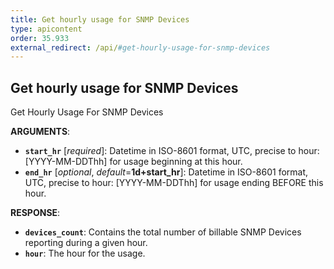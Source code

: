 ```yaml
---
title: Get hourly usage for SNMP Devices
type: apicontent
order: 35.933
external_redirect: /api/#get-hourly-usage-for-snmp-devices
---
```


## Get hourly usage for SNMP Devices

Get Hourly Usage For SNMP Devices

**ARGUMENTS**:

* **`start_hr`** [*required*]:
    Datetime in ISO-8601 format, UTC, precise to hour: [YYYY-MM-DDThh] for usage beginning at this hour.
* **`end_hr`** [*optional*, *default*=**1d+start_hr**]:
    Datetime in ISO-8601 format, UTC, precise to hour: [YYYY-MM-DDThh] for usage ending BEFORE this hour.

**RESPONSE**:

* **`devices_count`**:
	Contains the total number of billable SNMP Devices reporting during a given hour.
* **`hour`**:
    The hour for the usage.
